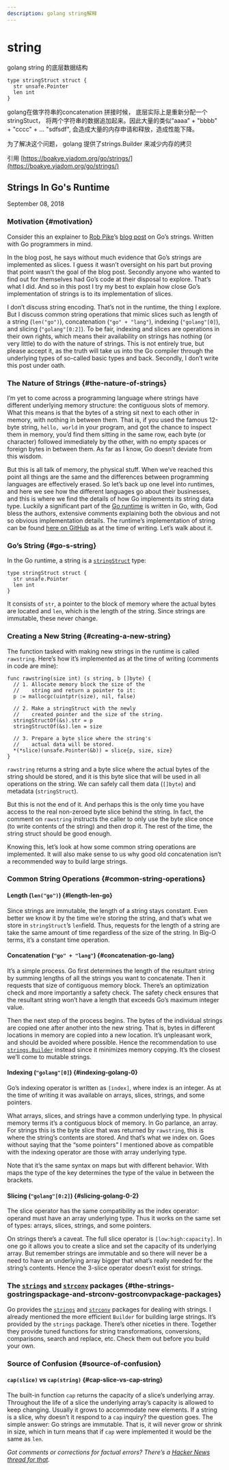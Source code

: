 ```yaml
---
description: golang string解释
---
```


# string

golang string 的底层数据结构

```text
type stringStruct struct {
  str unsafe.Pointer
  len int
}
```



golang在做字符串的concatenation 拼接时候， 底层实际上是重新分配一个stringStuct， 将两个字符串的数据追加起来。因此大量的类似“aaaa” + "bbbb" + "cccc" + ... "sdfsdf", 会造成大量的内存申请和释放，造成性能下降。 

为了解决这个问题， golang 提供了strings.Builder 来减少内存的拷贝  


引用  [https://boakye.yiadom.org/go/strings/](https://boakye.yiadom.org/go/strings/)

## Strings In Go's Runtime

September 08, 2018

### Motivation {#motivation}

Consider this an explainer to [Rob Pike](https://ai.google/research/people/r)’s [blog post](https://blog.golang.org/strings) on Go’s strings. Written with Go programmers in mind.

In the blog post, he says without much evidence that Go’s strings are implemented as slices. I guess it wasn’t oversight on his part but proving that point wasn’t the goal of the blog post. Secondly anyone who wanted to find out for themselves had Go’s code at their disposal to explore. That’s what I did. And so in this post I try my best to explain how close Go’s implementation of strings is to its implementation of slices.

I don’t discuss string encoding. That’s not in the runtime, the thing I explore. But I discuss common string operations that mimic slices such as length of a string \(`len("go")`\), concatenation \(`"go" + "lang"`\), indexing \(`"golang"[0]`\), and slicing \(`"golang"[0:2]`\). To be fair, indexing and slices are operations in their own rights, which means their availability on strings has nothing \(or very little\) to do with the nature of strings. This is not entirely true, but please accept it, as the truth will take us into the Go compiler through the underlying types of so-called basic types and back. Secondly, I don’t write this post under oath.

### The Nature of Strings {#the-nature-of-strings}

I’m yet to come across a programming language where strings have different underlying memory structure: the contiguous slots of memory. What this means is that the bytes of a string sit next to each other in memory, with nothing in between them. That is, if you used the famous 12-byte string, `hello, world` in your program, and got the chance to inspect them in memory, you’d find them sitting in the same row, each byte \(or character\) followed immediately by the other, with no empty spaces or foreign bytes in between them. As far as I know, Go doesn’t deviate from this wisdom.

But this is all talk of memory, the physical stuff. When we’ve reached this point all things are the same and the differences between programming languages are effectively erased. So let’s back up one level into runtimes, and here we see how the different languages go about their businesses, and this is where we find the details of how Go implements its string data type. Luckily a significant part of the [Go runtime](https://golang.org/pkg/runtime/) is written in Go, with, God bless the authors, extensive comments explaining both the obvious and not so obvious implementation details. The runtime’s implementation of string can be found [here on GitHub](https://github.com/golang/go/blob/master/src/runtime/string.go) as at the time of writing. Let’s walk about it.

### Go’s String {#go-s-string}

In the Go runtime, a string is a [`stringStruct`](https://github.com/golang/go/blob/b0dc54697ba34494a4d77e8d3e446070fc7b223b/src/runtime/string.go#L217) type:

```text
type stringStruct struct {
  str unsafe.Pointer
  len int
}
```

It consists of `str`, a pointer to the block of memory where the actual bytes are located and `len`, which is the length of the string. Since strings are immutable, these never change.

### Creating a New String {#creating-a-new-string}

The function tasked with making new strings in the runtime is called `rawstring`. Here’s how it’s implemented as at the time of writing \(comments in code are mine\):

```text
func rawstring(size int) (s string, b []byte) {
  // 1. Allocate memory block the size of the
  //    string and return a pointer to it:
  p := mallocgc(uintptr(size), nil, false)

  // 2. Make a stringStruct with the newly
  //    created pointer and the size of the string.
  stringStructOf(&s).str = p
  stringStructOf(&s).len = size

  // 3. Prepare a byte slice where the string's
  //    actual data will be stored.
  *(*slice)(unsafe.Pointer(&b)) = slice{p, size, size}
}
```

`rawstring` returns a string and a byte slice where the actual bytes of the string should be stored, and it is this byte slice that will be used in all operations on the string. We can safely call them data \(`[]byte`\) and metadata \(`stringStruct`\).

But this is not the end of it. And perhaps this is the only time you have access to the real non-zeroed byte slice behind the string. In fact, the comment on `rawstring` instructs the caller to only use the byte slice once \(to write contents of the string\) and then drop it. The rest of the time, the string struct should be good enough.

Knowing this, let’s look at how some common string operations are implemented. It will also make sense to us why good old concatenation isn’t a recommended way to build large strings.

### Common String Operations {#common-string-operations}

#### Length \(`len("go")`\) {#length-len-go}

Since strings are immutable, the length of a string stays constant. Even better we know it by the time we’re storing the string, and that’s what we store in `stringStruct`’s `len`field. Thus, requests for the length of a string are take the same amount of time regardless of the size of the string. In Big-O terms, it’s a constant time operation.

#### Concatenation \(`"go" + "lang"`\) {#concatenation-go-lang}

It’s a simple process. Go first determines the length of the resultant string by summing lengths of all the strings you want to concatenate. Then it requests that size of contiguous memory block. There’s an optimization check and more importantly a safety check. The safety check ensures that the resultant string won’t have a length that exceeds Go’s maximum integer value.

Then the next step of the process begins. The bytes of the individual strings are copied one after another into the new string. That is, bytes in different locations in memory are copied into a new location. It’s unpleasant work, and should be avoided where possible. Hence the recommendation to use [`strings.Builder`](https://golang.org/pkg/strings/#Builder) instead since it minimizes memory copying. It’s the closest we’ll come to mutable strings.

#### Indexing \(`"golang"[0]`\) {#indexing-golang-0}

Go’s indexing operator is written as `[index]`, where index is an integer. As at the time of writing it was available on arrays, slices, strings, and some pointers.

What arrays, slices, and strings have a common underlying type. In physical memory terms it’s a contiguous block of memory. In Go parlance, an array. For strings this is the byte slice that was returned by `rawstring`, this is where the string’s contents are stored. And that’s what we index on. Goes without saying that the “some pointers” I mentioned above as compatible with the indexing operator are those with array underlying type.

Note that it’s the same syntax on maps but with different behavior. With maps the type of the key determines the type of the value in between the brackets.

#### Slicing \(`"golang"[0:2]`\) {#slicing-golang-0-2}

The slice operator has the same compatibility as the index operator: operand must have an array underlying type. Thus it works on the same set of types: arrays, slices, strings, and some pointers.

On strings there’s a caveat. The full slice operator is `[low:high:capacity]`. In one go it allows you to create a slice and set the capacity of its underlying array. But remember strings are immutable and so there will never be a need to have an underlying array bigger that what’s really needed for the string’s contents. Hence the 3-slice operator doesn’t exist for strings.

### The [`strings`](https://golang.org/pkg/strings) and [`strconv`](https://golang.org/pkg/strconv) packages {#the-strings-gostringspackage-and-strconv-gostrconvpackage-packages}

Go provides the [`strings`](https://golang.org/pkg/strings) and [`strconv`](https://golang.org/pkg/strconv) packages for dealing with strings. I already mentioned the more efficient `Builder` for building large strings. It’s provided by the `strings` package. There’s other niceties in there. Together they provide tuned functions for string transformations, conversions, comparisons, search and replace, etc. Check them out before you build your own.

### Source of Confusion {#source-of-confusion}

#### `cap(slice)` vs `cap(string)` {#cap-slice-vs-cap-string}

The built-in function `cap` returns the capacity of a slice’s underlying array. Throughout the life of a slice the underlying array’s capacity is allowed to keep changing. Usually it grows to accommodate new elements. If a string is a slice, why doesn’t it respond to a `cap` inquiry? the question goes. The simple answer: Go strings are immutable. That is, it will never grow or shrink in size, which in turn means that if `cap` were implemented it would be the same as `len`.

_Got comments or corrections for factual errors? There’s a_ [_Hacker News thread for that_](https://news.ycombinator.com/item?id=17945312)_._  


